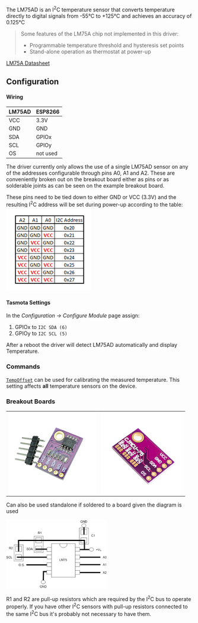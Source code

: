 The LM75AD is an I<sup>2</sup>C temperature sensor that converts temperature directly to digital signals from -55°C to +125°C and achieves an accuracy of 0.125°C

>Some features of the LM75A chip not implemented in this driver:   
>-  Programmable temperature threshold and hysteresis set points 
>- Stand-alone operation as thermostat at power-up 

[LM75A Datasheet](https://www.nxp.com/docs/en/data-sheet/LM75A.pdf)

## Configuration

#### Wiring
| LM75AD   | ESP8266 |
|---|---|
|VCC   |3.3V
|GND   |GND   
|SDA   | GPIOx
|SCL   | GPIOy
|OS    | not used

The driver currently only allows the use of a single LM75AD sensor on any of the addresses configurable through pins A0, A1 and A2. These are conveniently broken out on the breakout board either as pins or as solderable joints as can be seen on the example breakout board.

These pins need to be tied down to either GND or VCC (3.3V) and the resulting I<sup>2</sup>C address will be set during power-up according to the table: ![Address MAP](https://github.com/andrethomas/images/raw/master/lm75ad/Address_Map.png)

#### Tasmota Settings 
In the _Configuration -> Configure Module_ page assign:
1. GPIOx to `I2C SDA (6)`
2. GPIOy to `I2C SCL (5)`

After a reboot the driver will detect LM75AD automatically and display Temperature.

### Commands
[`TempOffset`](Commands#tempoffset) can be used for calibrating the measured temperature. This setting affects **all** temperature sensors on the device.

### Breakout Boards

<table border="0"><tr><td><img src="https://github.com/andrethomas/images/raw/master/lm75ad/board_lm75ad_top.png"></img></td><td><img src="https://github.com/andrethomas/images/raw/master/lm75ad/board_lm75ad_bot.png" width=220></td></tr></table>


Can also be used standalone if soldered to a board given the diagram is used

![Circuit](https://github.com/andrethomas/images/raw/master/lm75ad/SimpleCircuit.png)

R1 and R2 are pull-up resistors which are required by the I<sup>2</sup>C bus to operate properly. If you have other I<sup>2</sup>C sensors with pull-up resistors connected to the same I<sup>2</sup>C bus it's probably not necessary to have them.
